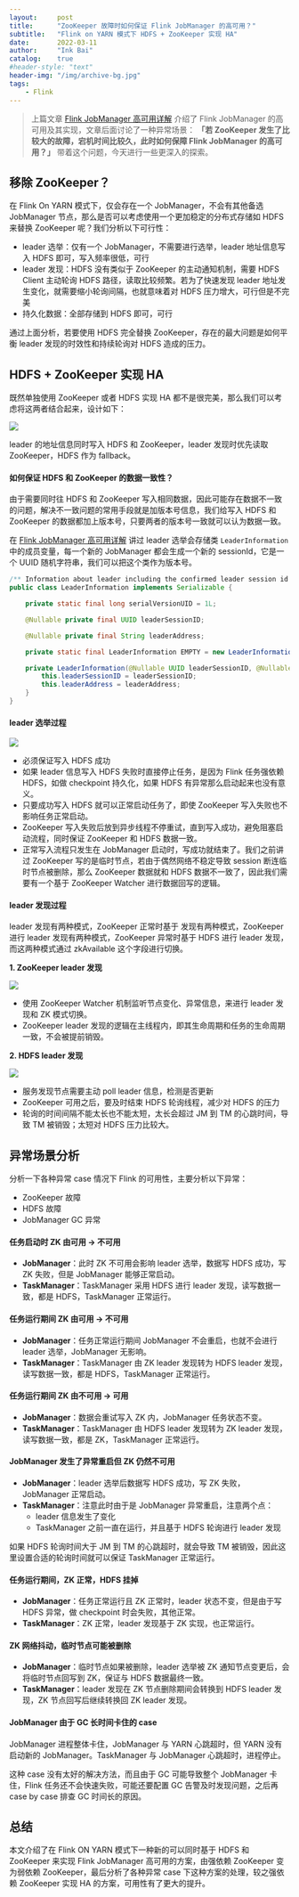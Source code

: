 ```yaml
---
layout:     post
title:      "ZooKeeper 故障时如何保证 Flink JobManager 的高可用？"
subtitle:   "Flink on YARN 模式下 HDFS + ZooKeeper 实现 HA"
date:       2022-03-11
author:     "Ink Bai"
catalog:    true
#header-style: "text"
header-img: "/img/archive-bg.jpg"
tags:
    - Flink
---
```


> 上篇文章 [Flink JobManager 高可用详解](/2022/02/11/flink-ha/) 介绍了 Flink JobManager 的高可用及其实现，文章后面讨论了一种异常场景：
>**「若 ZooKeeper 发生了比较大的故障，宕机时间比较久，此时如何保障 Flink JobManager 的高可用？」**
> 带着这个问题，今天进行一些更深入的探索。

## 移除 ZooKeeper？
在 Flink On YARN 模式下，仅会存在一个 JobManager，不会有其他备选 JobManager 节点，那么是否可以考虑使用一个更加稳定的分布式存储如 HDFS 来替换 ZooKeeper 呢？我们分析以下可行性：

- leader 选举：仅有一个 JobManager，不需要进行选举，leader 地址信息写入 HDFS 即可，写入频率很低，可行
- leader 发现：HDFS 没有类似于 ZooKeeper 的主动通知机制，需要 HDFS Client 主动轮询 HDFS 路径，读取比较频繁。若为了快速发现 leader 地址发生变化，就需要缩小轮询间隔，也就意味着对 HDFS 压力增大，可行但是不完美
- 持久化数据：全部存储到 HDFS 即可，可行

通过上面分析，若要使用 HDFS 完全替换 ZooKeeper，存在的最大问题是如何平衡 leader 发现的时效性和持续轮询对 HDFS 造成的压力。

## HDFS + ZooKeeper 实现 HA
既然单独使用 ZooKeeper 或者 HDFS 实现 HA 都不是很完美，那么我们可以考虑将这两者结合起来，设计如下：

![](/img/content/flink-ha-write.jpg)

leader 的地址信息同时写入 HDFS 和 ZooKeeper，leader 发现时优先读取 ZooKeeper，HDFS 作为 fallback。

#### 如何保证 HDFS 和 ZooKeeper 的数据一致性？
由于需要同时往 HDFS 和 ZooKeeper 写入相同数据，因此可能存在数据不一致的问题，解决不一致问题的常用手段就是加版本号信息，我们给写入 HDFS 和 ZooKeeper 的数据都加上版本号，只要两者的版本号一致就可以认为数据一致。

在 [Flink JobManager 高可用详解](/2022/02/11/flink-ha/) 讲过 leader 选举会存储类 `LeaderInformation` 中的成员变量，每一个新的 JobManager 都会生成一个新的 sessionId，它是一个 UUID 随机字符串，我们可以把这个类作为版本号。

```Java
/** Information about leader including the confirmed leader session id and leader address. */
public class LeaderInformation implements Serializable {

	private static final long serialVersionUID = 1L;

	@Nullable private final UUID leaderSessionID;

	@Nullable private final String leaderAddress;

	private static final LeaderInformation EMPTY = new LeaderInformation(null, null);

	private LeaderInformation(@Nullable UUID leaderSessionID, @Nullable String leaderAddress) {
		this.leaderSessionID = leaderSessionID;
		this.leaderAddress = leaderAddress;
	}
}
```

#### leader 选举过程
![](/img/content/leader-se.jpg)

- 必须保证写入 HDFS 成功
- 如果 leader 信息写入 HDFS 失败时直接停止任务，是因为 Flink 任务强依赖 HDFS，如做 checkpoint 持久化，如果 HDFS 有异常那么启动起来也没有意义。
- 只要成功写入 HDFS 就可以正常启动任务了，即使 ZooKeeper 写入失败也不影响任务正常启动。
- ZooKeeper 写入失败后放到异步线程不停重试，直到写入成功，避免阻塞启动流程，同时保证 ZooKeeper 和 HDFS 数据一致。
- 正常写入流程只发生在 JobManager 启动时，写成功就结束了。我们之前讲过 ZooKeeper 写的是临时节点，若由于偶然网络不稳定导致 session 断连临时节点被删除，那么 ZooKeeper 数据就和 HDFS 数据不一致了，因此我们需要有一个基于 ZooKeeper Watcher 进行数据回写的逻辑。

#### leader 发现过程
leader 发现有两种模式，ZooKeeper 正常时基于 发现有两种模式，ZooKeeper 进行 leader 发现有两种模式，ZooKeeper 异常时基于 HDFS 进行 leader 发现，而这两种模式通过 zkAvailable 这个字段进行切换。

**1. ZooKeeper leader 发现**

![](/img/content/leader-zk.jpg)

- 使用 ZooKeeper Watcher 机制监听节点变化、异常信息，来进行 leader 发现和 ZK 模式切换。
- ZooKeeper leader 发现的逻辑在主线程内，即其生命周期和任务的生命周期一致，不会被提前销毁。

**2. HDFS leader 发现**

![](/img/content/leader-hdfs.jpg)

- 服务发现节点需要主动 poll leader 信息，检测是否更新
- ZooKeeper 可用之后，要及时结束 HDFS 轮询线程，减少对 HDFS 的压力
- 轮询的时间间隔不能太长也不能太短，太长会超过 JM 到 TM 的心跳时间，导致 TM 被销毁；太短对 HDFS 压力比较大。

## 异常场景分析
分析一下各种异常 case 情况下 Flink 的可用性，主要分析以下异常：

- ZooKeeper 故障
- HDFS 故障
- JobManager GC 异常

#### 任务启动时 ZK 由可用 → 不可用
- **JobManager**：此时 ZK 不可用会影响 leader 选举，数据写 HDFS 成功，写 ZK 失败，但是 JobManager 能够正常启动。
- **TaskManager**：TaskManager 采用 HDFS 进行 leader 发现，读写数据一致，都是 HDFS，TaskManager 正常运行。

#### 任务运行期间 ZK 由可用 → 不可用
- **JobManager**：任务正常运行期间 JobManager 不会重启，也就不会进行 leader 选举，JobManager 无影响。
- **TaskManager**：TaskManager 由 ZK leader 发现转为 HDFS leader 发现，读写数据一致，都是 HDFS，TaskManager 正常运行。

#### 任务运行期间 ZK 由不可用 → 可用
- **JobManager**：数据会重试写入 ZK 内，JobManager 任务状态不变。
- **TaskManager**：TaskManager 由 HDFS leader 发现转为 ZK leader 发现，读写数据一致，都是 ZK，TaskManager 正常运行。

#### JobManager 发生了异常重启但 ZK 仍然不可用
- **JobManager**：leader 选举后数据写 HDFS 成功，写 ZK 失败，JobManager 正常启动。
- **TaskManager**：注意此时由于是 JobManager 异常重启，注意两个点：
  - leader 信息发生了变化
  - TaskManager 之前一直在运行，并且基于 HDFS 轮询进行 leader 发现

如果 HDFS 轮询时间大于 JM 到 TM 的心跳超时，就会导致 TM 被销毁，因此这里设置合适的轮询时间就可以保证 TaskManager 正常运行。

#### 任务运行期间，ZK 正常，HDFS 挂掉
- **JobManager**：任务正常运行且 ZK 正常时，leader 状态不变，但是由于写 HDFS 异常，做 checkpoint 时会失败，其他正常。
- **TaskManager**：ZK 正常，leader 发现基于 ZK 实现，也正常运行。

#### ZK 网络抖动，临时节点可能被删除
- **JobManager**：临时节点如果被删除，leader 选举被 ZK 通知节点变更后，会将临时节点回写到 ZK，保证与 HDFS 数据最终一致。
- **TaskManager**：leader 发现在 ZK 节点删除期间会转换到 HDFS leader 发现，ZK 节点回写后继续转换回 ZK leader 发现。

#### JobManager 由于 GC 长时间卡住的 case
JobManager 进程整体卡住，JobManager 与 YARN 心跳超时，但 YARN 没有启动新的 JobManager。TaskManager 与 JobManager 心跳超时，进程停止。

这种 case 没有太好的解决方法，而且由于 GC 可能导致整个 JobManager 卡住，Flink 任务还不会快速失败，可能还要配置 GC 告警及时发现问题，之后再 case by case 排查 GC 时间长的原因。

## 总结
本文介绍了在 Flink ON YARN 模式下一种新的可以同时基于 HDFS 和 ZooKeeper 来实现 Flink JobManager 高可用的方案，由强依赖 ZooKeeper 变为弱依赖 ZooKeeper，最后分析了各种异常 case 下这种方案的处理，较之强依赖 ZooKeeper 实现 HA 的方案，可用性有了更大的提升。
